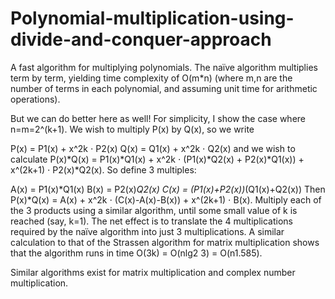 # Polynomial-multiplication-using-divide-and-conquer-approach
A fast algorithm for multiplying polynomials. The naïve algorithm multiplies term by term, yielding time complexity of O(m*n) (where m,n are the number of terms in each polynomial, and assuming unit time for arithmetic operations).

But we can do better here as well! For simplicity, I show the case where n=m=2^(k+1). We wish to multiply P(x) by Q(x), so we write

P(x) = P1(x) + x^2k ⋅ P2(x)
Q(x) = Q1(x) + x^2k ⋅ Q2(x)
and we wish to calculate
P(x)*Q(x) = P1(x)*Q1(x) + x^2k ⋅ (P1(x)*Q2(x) + P2(x)*Q1(x)) + x^(2k+1) ⋅ P2(x)*Q2(x).
So define 3 multiples:

A(x) = P1(x)*Q1(x)
B(x) = P2(x)*Q2(x)
C(x) = (P1(x)+P2(x))*(Q1(x)+Q2(x))
Then
P(x)*Q(x) = A(x) + x^2k ⋅ (C(x)-A(x)-B(x)) + x^(2k+1) ⋅ B(x).
Multiply each of the 3 products using a similar algorithm, until some small value of k is reached (say, k=1). The net effect is to translate the 4 multiplications required by the naïve algorithm into just 3 multiplications.
A similar calculation to that of the Strassen algorithm for matrix multiplication shows that the algorithm runs in time O(3k) = O(nlg2 3) = O(n1.585).

Similar algorithms exist for matrix multiplication and complex number multiplication.
